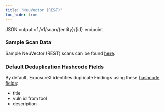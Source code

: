 ```yaml
---
title: "NeuVector (REST)"
toc_hide: true
---
```

JSON output of /v1/scan/{entity}/{id} endpoint

### Sample Scan Data
Sample NeuVector (REST) scans can be found [here](https://github.com/ExposureX/django-ExposureX/tree/master/unittests/scans/neuvector_compliance).

### Default Deduplication Hashcode Fields
By default, ExposureX identifies duplicate Findings using these [hashcode fields](https://docs.exposurex.com/en/working_with_findings/finding_deduplication/about_deduplication/):

- title
- vuln id from tool
- description

